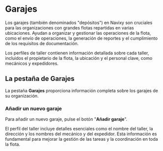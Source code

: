 # Garajes

Los garajes (también denominados "depósitos") en Navixy son cruciales para las organizaciones con grandes flotas repartidas en varias ubicaciones. Ayudan a organizar y gestionar las operaciones de la flota, como el envío de operaciones, la generación de reportes y el cumplimiento de los requisitos de documentación.

Los perfiles de taller contienen información detallada sobre cada taller, incluidos el propietario de la flota, la ubicación y el personal clave, como mecánicos y expedidores.

## La pestaña de Garajes

La pestaña **Garajes** proporciona información completa sobre los garajes de su organización.

### Añadir un nuevo garaje

Para añadir un nuevo garaje, pulse el botón "**Añadir garaje**".

El perfil del taller incluye detalles esenciales como el nombre del taller, la dirección y los nombres del mecánico y del expedidor. Esta información es fundamental para mejorar la gestión de las tareas y la coordinación en toda la flota.
